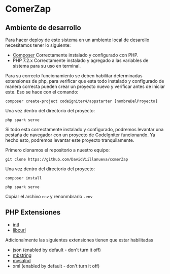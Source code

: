 # ComerZap

## Ambiente de desarrollo

Para hacer deploy de este sistema en un ambiente local de desarollo necesitamos tener lo siguiente:

- [Composer](https://getcomposer.org/) Correctamente instalado y configurado con PHP.
- PHP 7.2.x Correctamente instalado y agregado a las variables de sistema para su uso en terminal.

Para su correcto funcionamiento se deben habilitar determinadas extensiones de php, para verificar que esta todo instalado y configurado de manera correcta pueden crear un proyecto nuevo y verificar antes de iniciar este. Eso se hace con el comando:

`composer create-project codeigniter4/appstarter [nombreDelProyecto]`

Una vez dentro del directorio del proyecto:

`php spark serve`

Si todo esta correctamente instalado y configurado, podremos levantar una pestaña de navegador con un proyecto de CodeIgniter funcionando. Ya hecho esto, podremos levantar este proyecto tranquilamente. 

Primero clonamos el repositorio a nuestro equipo:

`git clone https://github.com/DavidViillanueva/comerZap`

Una vez dentro del directorio del proyecto:

`composer install`

`php spark serve`

Copiar el archivo `env` y renonmbrarlo `.env`

## PHP Extensiones


- [intl](http://php.net/manual/en/intl.requirements.php)
- [libcurl](http://php.net/manual/en/curl.requirements.php)

Adicionalmente las siguientes extensiones tienen que estar habilitadas

- json (enabled by default - don't turn it off)
- [mbstring](http://php.net/manual/en/mbstring.installation.php)
- [mysqlnd](http://php.net/manual/en/mysqlnd.install.php)
- xml (enabled by default - don't turn it off)
